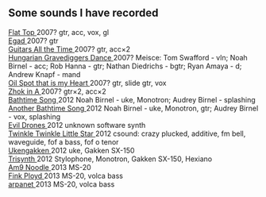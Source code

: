 Some sounds I have recorded
---------------------------

<a href="Flat_Top.mp3">
    Flat Top
</a>
2007?
gtr, acc, vox, gl
<br>

<a href="Egad.mp3">
    Egad
</a>
2007?
gtr
<br>

<a href="Guitars_All_the_Time.mp3">
    Guitars All the Time
</a>
2007?
gtr, acc&times;2
<br>

<a href="Hungarian_Gravediggers_Dance.mp3">
    Hungarian Gravediggers Dance
</a>
2007?
Meisce: 
Tom Swafford - vln;
Noah Birnel - acc;
Rob Hanna - gtr;
Nathan Diedrichs - bgtr;
Ryan Amaya - d;
Andrew Knapf - mand
<br>

<a href="Oil_Spot_that_is_my_Heart.mp3">
    Oil Spot that is my Heart
</a>
2007?
gtr, slide gtr, vox
<br>

<a href="Zhok_in_A.mp3">
    Zhok in A
</a>
2007?
gtr&times;2, acc&times;2 
<br>

<a href="bathtime_song.mp3">
    Bathtime Song
</a>
2012
Noah Birnel - uke, Monotron;
Audrey Birnel - splashing
<br>

<a href="bathtime_song2.mp3">
    Another Bathtime Song
</a>
2012
Noah Birnel - uke, Monotron, gtr;
Audrey Birnel - vox, splashing
<br>

<a href="Evil_Drones.mp3">
    Evil Drones
</a>
2012
unknown software synth
<br>

<a href="twinkle_twinkle_little_star.mp3">
    Twinkle Twinkle Little Star
</a>
2012
csound: crazy plucked, additive, fm bell, waveguide, fof a bass, fof o tenor
<br>

<a href="ukengakken.mp3">
    Ukengakken
</a>
2012
uke, Gakken SX-150
<br>

<a href="trisynth.mp3">
    Trisynth
</a>
2012
Stylophone, Monotron, Gakken SX-150, Hexiano
<br>

<a href="Am9_Noodle.mp3">
    Am9 Noodle
</a>
2013
MS-20
<br>

<a href="fink-ployd.mp3">
    Fink Ployd
</a>
2013
MS-20, volca bass
<br>

<a href="arpanet.mp3">
    arpanet
</a>
2013
MS-20, volca bass
<br>
